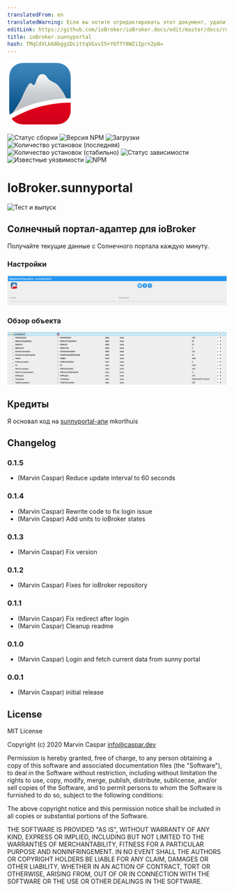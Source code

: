 ```yaml
---
translatedFrom: en
translatedWarning: Если вы хотите отредактировать этот документ, удалите поле «translationFrom», в противном случае этот документ будет снова автоматически переведен
editLink: https://github.com/ioBroker/ioBroker.docs/edit/master/docs/ru/adapterref/iobroker.sunnyportal/README.md
title: ioBroker.sunnyportal
hash: TMqCdVLk68bgg1DcittqVGvvI5+Y6fTY8WZiIprn2p8=
---
```

![логотип](../../../en/adapterref/iobroker.sunnyportal/admin/sunnyportal.png)

![Статус сборки](https://travis-ci.org/marvincaspar/ioBroker.sunnyportal.svg?branch=master)
![Версия NPM](http://img.shields.io/npm/v/iobroker.sunnyportal.svg)
![Загрузки](https://img.shields.io/npm/dm/iobroker.sunnyportal.svg)
![Количество установок (последняя)](http://iobroker.live/badges/sunnyportal-installed.svg)
![Количество установок (стабильно)](http://iobroker.live/badges/sunnyportal-stable.svg)
![Статус зависимости](https://img.shields.io/david/marvincaspar/iobroker.sunnyportal.svg)
![Известные уязвимости](https://snyk.io/test/github/marvincaspar/ioBroker.sunnyportal/badge.svg)
![NPM](https://nodei.co/npm/iobroker.sunnyportal.png?downloads=true)

# IoBroker.sunnyportal
![Тест и выпуск](https://github.com/marvincaspar/ioBroker.sunnyportal/workflows/Test%20and%20Release/badge.svg)

## Солнечный портал-адаптер для ioBroker
Получайте текущие данные с Солнечного портала каждую минуту.

### Настройки
![настройки](../../../en/adapterref/iobroker.sunnyportal/./docs/images/settings.png)

### Обзор объекта
![Обзор объекта](../../../en/adapterref/iobroker.sunnyportal/./docs/images/object-overview.png)

## Кредиты
Я основал код на [sunnyportal-апи](https://github.com/mkorthuis/sunnyportal-api/) mkorthuis

## Changelog

### 0.1.5
* (Marvin Caspar) Reduce update interval to 60 seconds

### 0.1.4
* (Marvin Caspar) Rewrite code to fix login issue
* (Marvin Caspar) Add units to ioBroker states

### 0.1.3
* (Marvin Caspar) Fix version

### 0.1.2
* (Marvin Caspar) Fixes for ioBroker repository

### 0.1.1
* (Marvin Caspar) Fix redirect after login
* (Marvin Caspar) Cleanup readme

### 0.1.0
* (Marvin Caspar) Login and fetch current data from sunny portal

### 0.0.1
* (Marvin Caspar) initial release

## License
MIT License

Copyright (c) 2020 Marvin Caspar <info@caspar.dev>

Permission is hereby granted, free of charge, to any person obtaining a copy
of this software and associated documentation files (the "Software"), to deal
in the Software without restriction, including without limitation the rights
to use, copy, modify, merge, publish, distribute, sublicense, and/or sell
copies of the Software, and to permit persons to whom the Software is
furnished to do so, subject to the following conditions:

The above copyright notice and this permission notice shall be included in all
copies or substantial portions of the Software.

THE SOFTWARE IS PROVIDED "AS IS", WITHOUT WARRANTY OF ANY KIND, EXPRESS OR
IMPLIED, INCLUDING BUT NOT LIMITED TO THE WARRANTIES OF MERCHANTABILITY,
FITNESS FOR A PARTICULAR PURPOSE AND NONINFRINGEMENT. IN NO EVENT SHALL THE
AUTHORS OR COPYRIGHT HOLDERS BE LIABLE FOR ANY CLAIM, DAMAGES OR OTHER
LIABILITY, WHETHER IN AN ACTION OF CONTRACT, TORT OR OTHERWISE, ARISING FROM,
OUT OF OR IN CONNECTION WITH THE SOFTWARE OR THE USE OR OTHER DEALINGS IN THE
SOFTWARE.